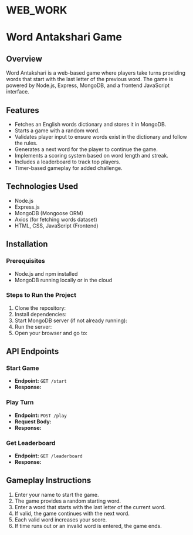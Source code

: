 # WEB_WORK
# Word Antakshari Game

## Overview

Word Antakshari is a web-based game where players take turns providing words that start with the last letter of the previous word. The game is powered by Node.js, Express, MongoDB, and a frontend JavaScript interface.

## Features

- Fetches an English words dictionary and stores it in MongoDB.
- Starts a game with a random word.
- Validates player input to ensure words exist in the dictionary and follow the rules.
- Generates a next word for the player to continue the game.
- Implements a scoring system based on word length and streak.
- Includes a leaderboard to track top players.
- Timer-based gameplay for added challenge.

## Technologies Used

- Node.js
- Express.js
- MongoDB (Mongoose ORM)
- Axios (for fetching words dataset)
- HTML, CSS, JavaScript (Frontend)

## Installation

### Prerequisites

- Node.js and npm installed
- MongoDB running locally or in the cloud

### Steps to Run the Project

1. Clone the repository:
2. Install dependencies:
3. Start MongoDB server (if not already running):
4. Run the server:
5. Open your browser and go to:

## API Endpoints

### Start Game

- **Endpoint:** `GET /start`
- **Response:**

### Play Turn

- **Endpoint:** `POST /play`
- **Request Body:**
- **Response:**

### Get Leaderboard

- **Endpoint:** `GET /leaderboard`
- **Response:**

## Gameplay Instructions

1. Enter your name to start the game.
2. The game provides a random starting word.
3. Enter a word that starts with the last letter of the current word.
4. If valid, the game continues with the next word.
5. Each valid word increases your score.
6. If time runs out or an invalid word is entered, the game ends.



##

